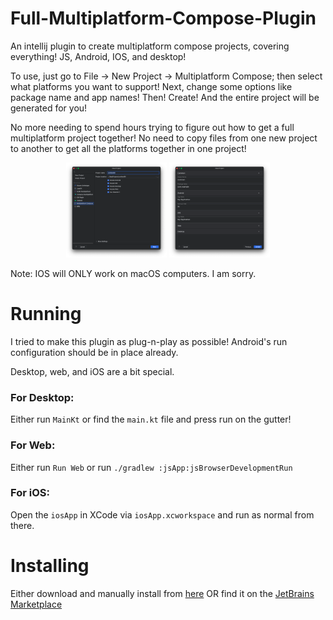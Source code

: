 # Full-Multiplatform-Compose-Plugin

An intellij plugin to create multiplatform compose projects, covering everything! JS, Android, IOS, and desktop!

To use, just go to File -> New Project -> Multiplatform Compose; then select what platforms you want to support!
Next, change some options like package name and app names! Then! Create! And the entire project will be
generated for you!

No more needing to spend hours trying to figure out how to get a full multiplatform project together!
No need to copy files from one new project to another to get all the platforms together in one project!

<p align="center">
  <img src="/screenshots/plugin_start.png" width="32%"/>
  <img src="/screenshots/plugin_options.png" width="32%"/>
</p>

Note: IOS will ONLY work on macOS computers. I am sorry.

# Running

I tried to make this plugin as plug-n-play as possible!
Android's run configuration should be in place already.

Desktop, web, and iOS are a bit special.

### For Desktop:

Either run `MainKt` or find the `main.kt` file and press run on the gutter!

### For Web:

Either run `Run Web` or run `./gradlew :jsApp:jsBrowserDevelopmentRun`

### For iOS:

Open the `iosApp` in XCode via `iosApp.xcworkspace` and run as normal from there.

# Installing

Either download and manually install
from [here](https://github.com/jakepurple13/Full-Multiplatform-Compose-Plugin/releases/latest)
OR find it on the [JetBrains Marketplace](https://plugins.jetbrains.com/plugin/20800-full-multiplatform-compose/versions/stable/276699)
